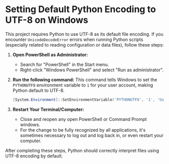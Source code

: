 # Setting Default Python Encoding to UTF-8 on Windows

This project requires Python to use UTF-8 as its default file encoding. If you encounter `UnicodeDecodeError` errors when running Python scripts (especially related to reading configuration or data files), follow these steps:

1.  **Open PowerShell as Administrator:**
    *   Search for "PowerShell" in the Start menu.
    *   Right-click "Windows PowerShell" and select "Run as administrator".

2.  **Run the following command:**
    This command tells Windows to set the `PYTHONUTF8` environment variable to `1` for your user account, making Python default to UTF-8.

    ```powershell
    [System.Environment]::SetEnvironmentVariable('PYTHONUTF8', '1', 'User')
    ```

3.  **Restart Your Terminal/Computer:**
    *   Close and reopen any open PowerShell or Command Prompt windows.
    *   For the change to be fully recognized by all applications, it's sometimes necessary to log out and log back in, or even restart your computer.

After completing these steps, Python should correctly interpret files using UTF-8 encoding by default. 